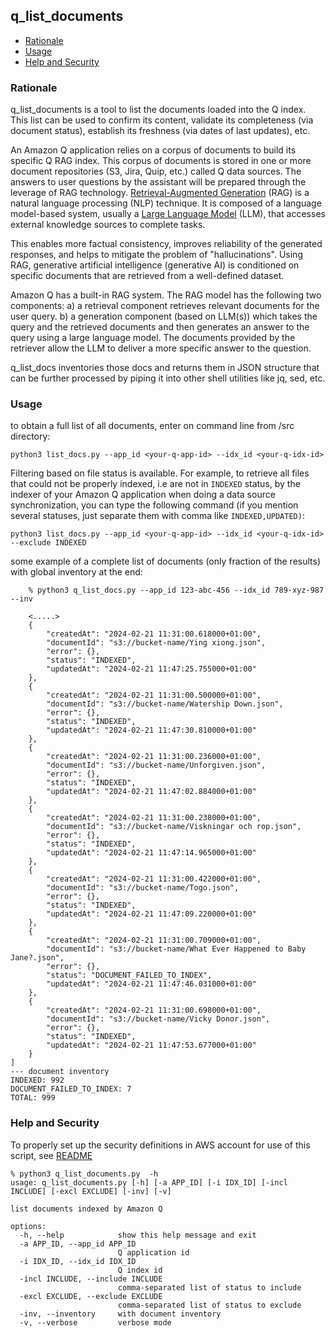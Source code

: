 ## q_list_documents

* [Rationale](#rationale)
* [Usage](#usage)
* [Help and Security](#help-and-security)

### Rationale

q_list_documents is a tool to list the documents loaded into the Q index. This list can be used to confirm its content, 
validate its completeness (via document status), establish its freshness (via dates of last updates), etc.

An Amazon Q application relies on a corpus of documents to build its specific Q RAG index. This corpus of documents is 
stored in one or more document repositories (S3, Jira, Quip, etc.) called Q data sources. The answers to user questions 
by the assistant will be prepared through the leverage of RAG technology. [Retrieval-Augmented Generation](https://www.promptingguide.ai/techniques/rag) 
(RAG) is a natural language processing (NLP) technique. It is composed of a language model-based system, 
usually a [Large Language Model](https://en.wikipedia.org/wiki/Large_language_model) (LLM), that accesses  external knowledge sources to complete tasks. 

This enables more factual consistency, improves reliability of the generated responses, and helps to mitigate the 
problem of "hallucinations". Using RAG, generative artificial intelligence (generative AI) is conditioned on specific 
documents that are retrieved from a well-defined dataset. 

Amazon Q has a built-in RAG system. The RAG model has the following two components: a) a retrieval component retrieves 
relevant documents for the user query. b) a generation component (based on LLM(s)) which takes the query and 
the retrieved documents and then generates an answer to the query using a large language model. The documents provided 
by the retriever allow the LLM to deliver a more specific answer to the question.

q_list_docs inventories those docs and returns them in JSON structure that can be further processed by piping it into 
other shell utilities like jq, sed, etc.

### Usage

to obtain a full list of all documents, enter on command line from /src directory:
```
python3 list_docs.py --app_id <your-q-app-id> --idx_id <your-q-idx-id>  
```

Filtering based on file status is available. For example, to retrieve all files that could not be properly indexed, i.e 
are not in `INDEXED` status, by the indexer of your Amazon Q application when doing a data source synchronization, you 
can type the following command (if you mention several statuses, just separate them with comma like `INDEXED,UPDATED)`:

```
python3 list_docs.py --app_id <your-q-app-id> --idx_id <your-q-idx-id> --exclude INDEXED
```

some example of a complete list of documents (only fraction of the results) with global inventory at the end:
```
    % python3 q_list_docs.py --app_id 123-abc-456 --idx_id 789-xyz-987  --inv

    <.....> 
    {
        "createdAt": "2024-02-21 11:31:00.618000+01:00",
        "documentId": "s3://bucket-name/Ying xiong.json",
        "error": {},
        "status": "INDEXED",
        "updatedAt": "2024-02-21 11:47:25.755000+01:00"
    },
    {
        "createdAt": "2024-02-21 11:31:00.500000+01:00",
        "documentId": "s3://bucket-name/Watership Down.json",
        "error": {},
        "status": "INDEXED",
        "updatedAt": "2024-02-21 11:47:30.810000+01:00"
    },
    {
        "createdAt": "2024-02-21 11:31:00.236000+01:00",
        "documentId": "s3://bucket-name/Unforgiven.json",
        "error": {},
        "status": "INDEXED",
        "updatedAt": "2024-02-21 11:47:02.884000+01:00"
    },
    {
        "createdAt": "2024-02-21 11:31:00.238000+01:00",
        "documentId": "s3://bucket-name/Viskningar och rop.json",
        "error": {},
        "status": "INDEXED",
        "updatedAt": "2024-02-21 11:47:14.965000+01:00"
    },
    {
        "createdAt": "2024-02-21 11:31:00.422000+01:00",
        "documentId": "s3://bucket-name/Togo.json",
        "error": {},
        "status": "INDEXED",
        "updatedAt": "2024-02-21 11:47:09.220000+01:00"
    },
    {
        "createdAt": "2024-02-21 11:31:00.709000+01:00",
        "documentId": "s3://bucket-name/What Ever Happened to Baby Jane?.json",
        "error": {},
        "status": "DOCUMENT_FAILED_TO_INDEX",
        "updatedAt": "2024-02-21 11:47:46.031000+01:00"
    },
    {
        "createdAt": "2024-02-21 11:31:00.698000+01:00",
        "documentId": "s3://bucket-name/Vicky Donor.json",
        "error": {},
        "status": "INDEXED",
        "updatedAt": "2024-02-21 11:47:53.677000+01:00"
    }
]
--- document inventory
INDEXED: 992
DOCUMENT_FAILED_TO_INDEX: 7
TOTAL: 999
```

### Help and Security

To properly set up the security definitions in AWS account for use of this script, see [README](/README.md)

```
% python3 q_list_documents.py  -h                                                                                                   
usage: q_list_documents.py [-h] [-a APP_ID] [-i IDX_ID] [-incl INCLUDE] [-excl EXCLUDE] [-inv] [-v]

list documents indexed by Amazon Q

options:
  -h, --help            show this help message and exit
  -a APP_ID, --app_id APP_ID
                        Q application id
  -i IDX_ID, --idx_id IDX_ID
                        Q index id
  -incl INCLUDE, --include INCLUDE
                        comma-separated list of status to include
  -excl EXCLUDE, --exclude EXCLUDE
                        comma-separated list of status to exclude
  -inv, --inventory     with document inventory
  -v, --verbose         verbose mode
```



